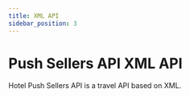 ```yaml
---
title: XML API
sidebar_position: 3
---
```


# Push Sellers API XML API

Hotel Push Sellers API is a travel API based on XML. 
